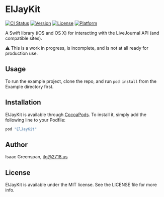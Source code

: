# ElJayKit

[![CI Status](http://img.shields.io/travis/ilg/ElJayKit.svg?style=flat)](https://travis-ci.org/ilg/ElJayKit)
[![Version](https://img.shields.io/cocoapods/v/ElJayKit.svg?style=flat)](http://cocoapods.org/pods/ElJayKit)
[![License](https://img.shields.io/cocoapods/l/ElJayKit.svg?style=flat)](http://cocoapods.org/pods/ElJayKit)
[![Platform](https://img.shields.io/cocoapods/p/ElJayKit.svg?style=flat)](http://cocoapods.org/pods/ElJayKit)

A Swift library (iOS and OS X) for interacting with the LiveJournal API (and compatible sites).

:warning: This is a work in progress, is incomplete, and is not at all ready for production use.

## Usage

To run the example project, clone the repo, and run `pod install` from the Example directory first.

## Installation

ElJayKit is available through [CocoaPods](http://cocoapods.org). To install
it, simply add the following line to your Podfile:

```ruby
pod "ElJayKit"
```

## Author

Isaac Greenspan, ilg@2718.us

## License

ElJayKit is available under the MIT license. See the LICENSE file for more info.
